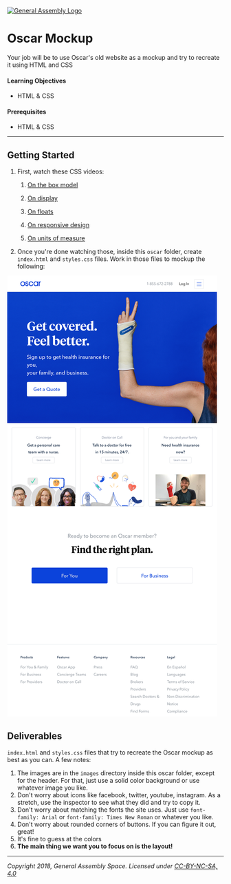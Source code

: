 [![General Assembly Logo](https://camo.githubusercontent.com/1a91b05b8f4d44b5bbfb83abac2b0996d8e26c92/687474703a2f2f692e696d6775722e636f6d2f6b6538555354712e706e67)](https://generalassemb.ly)

# Oscar Mockup

Your job will be to use Oscar's old website as a mockup and try to recreate it using HTML and CSS 

#### Learning Objectives

- HTML & CSS 

#### Prerequisites

- HTML & CSS

---

## Getting Started

1. First, watch these CSS videos:

    1. [On the box model](https://www.youtube.com/watch?v=HNgdhp1_kEE&index=6&list=PLdnONIhPScST0Vy4LrIZiYKpFNoxgyH7J)

    2. [On display](https://www.youtube.com/watch?v=qjSe_K3agYc&index=7&list=PLdnONIhPScST0Vy4LrIZiYKpFNoxgyH7J)

    3. [On floats](https://www.youtube.com/watch?v=-4Yy3WNmvmg&list=PLdnONIhPScST0Vy4LrIZiYKpFNoxgyH7J&index=11)

    4. [On responsive design](https://www.youtube.com/watch?v=BsuCBmzLf_U&index=21&list=PLdnONIhPScST0Vy4LrIZiYKpFNoxgyH7J)

    5. [On units of measure](https://www.youtube.com/watch?v=5axuSSBIMuQ&index=9&list=PLdnONIhPScST0Vy4LrIZiYKpFNoxgyH7J)

1. Once you're done watching those, inside this `oscar` folder, create `index.html` and `styles.css` files. Work in those files to mockup the following: 

![mockup](oscar_mocup_desktop.png)

## Deliverables

`index.html` and `styles.css` files that try to recreate the Oscar mockup as best as you can. A few notes: 

1. The images are in the `images` directory inside this oscar folder, except for the header. For that, just use a solid color background or use whatever image you like.
1. Don't worry about icons like facebook, twitter, youtube, instagram. As a stretch, use the inspector to see what they did and try to copy it.
1. Don't worry about matching the fonts the site uses. Just use `font-family: Arial` or `font-family: Times New Roman` or whatever you like.
1. Don't worry about rounded corners of buttons. If you can figure it out, great!
1. It's fine to guess at the colors
1. **The main thing we want you to focus on is the layout!**

---

*Copyright 2018, General Assembly Space. Licensed under [CC-BY-NC-SA, 4.0](https://creativecommons.org/licenses/by-nc-sa/4.0/)*
